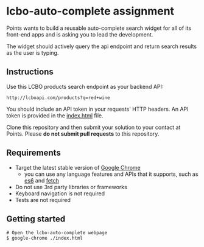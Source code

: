 # lcbo-auto-complete assignment

Points wants to build a reusable auto-complete search widget for all of its
front-end apps and is asking you to lead the development.

The widget should actively query the api endpoint and return search results as the user is typing.


## Instructions

Use this LCBO products search endpoint as your backend API:

    http://lcboapi.com/products?q=red+wine

You should include an API token in your requests' HTTP headers. An API token is
provided in the [index.html](https://github.com/Points/developer-assignments/blob/master/lcbo-auto-complete/index.html#L13)
file.

Clone this repository and then submit your solution to your contact at Points.
Please **do not submit pull requests** to this repository.

## Requirements

* Target the latest stable version of [Google Chrome](https://www.google.com/chrome/)
    * you can use any language features and APIs that it supports, such as
    [es6](http://caniuse.com/#search=es6) and
    [fetch](https://developer.mozilla.org/en/docs/Web/API/Fetch_API)
* Do not use 3rd party libraries or frameworks
* Keyboard navigation is not required
* Tests are not required

## Getting started

    # Open the lcbo-auto-complete webpage
    $ google-chrome ./index.html
